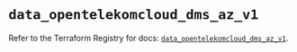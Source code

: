 # `data_opentelekomcloud_dms_az_v1`

Refer to the Terraform Registry for docs: [`data_opentelekomcloud_dms_az_v1`](https://registry.terraform.io/providers/opentelekomcloud/opentelekomcloud/1.36.10/docs/data-sources/dms_az_v1).
